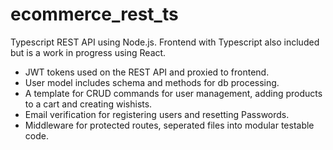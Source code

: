 # ecommerce_rest_ts
Typescript REST API using Node.js. Frontend with Typescript also included but is a work in progress using React.

- JWT tokens used on the REST API and proxied to frontend.
- User model includes schema and methods for db processing.
- A template for CRUD commands for user management, adding products to a cart and creating wishists.
- Email verification for registering users and resetting Passwords.
- Middleware for protected routes, seperated files into modular testable code.

